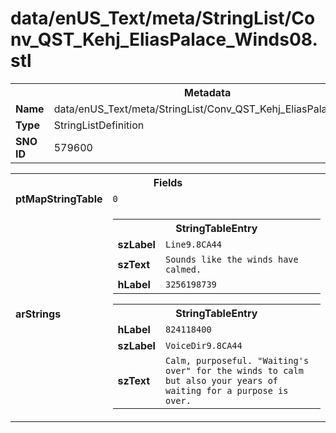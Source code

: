 <h1>data/enUS_Text/meta/StringList/Conv_QST_Kehj_EliasPalace_Winds08.stl</h1><table><tr><th colspan="100%">Metadata</th></tr><tr><td><b>Name</b></td><td>data/enUS_Text/meta/StringList/Conv_QST_Kehj_EliasPalace_Winds08.stl</td></tr><tr><td><b>Type</b></td><td>StringListDefinition</td></tr><tr><td><b>SNO ID</b></td><td>579600</td></tr></table>

<table><tr><th colspan="100%">Fields</th></tr><tr><td><b>ptMapStringTable</b></td><td><code>0</code></td></tr><tr><td><b>arStrings</b></td><td><table><tr><th colspan="100%">StringTableEntry</th></tr><tr><td><b>szLabel</b></td><td><code>Line9.8CA44</code></td></tr><tr><td><b>szText</b></td><td><code>Sounds like the winds have calmed.</code></td></tr><tr><td><b>hLabel</b></td><td><code>3256198739</code></td></tr></table>


<table><tr><th colspan="100%">StringTableEntry</th></tr><tr><td><b>hLabel</b></td><td><code>824118400</code></td></tr><tr><td><b>szLabel</b></td><td><code>VoiceDir9.8CA44</code></td></tr><tr><td><b>szText</b></td><td><code>Calm, purposeful. "Waiting's over" for the winds to calm but also your years of waiting for a purpose is over.</code></td></tr></table>


</td></tr></table>

